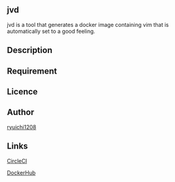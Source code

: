 ## jvd
jvd is a tool that generates a docker image containing vim that is automatically set to a good feeling.

## Description

## Requirement

## Licence

## Author

[ryuichi1208](https://github.com/ryuichi1208)

## Links

[CircleCI]()

[DockerHub]()
